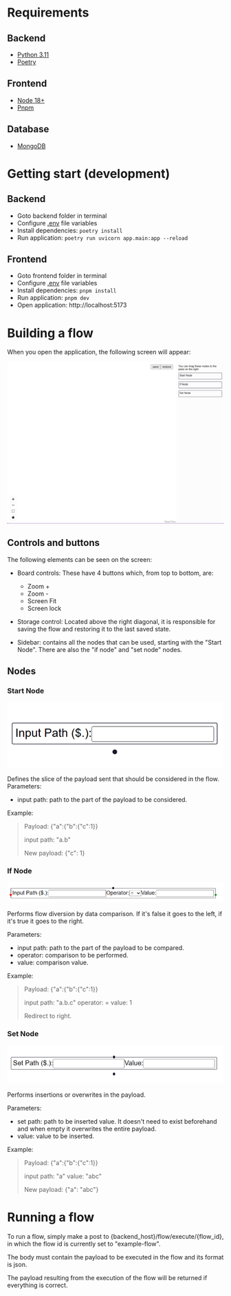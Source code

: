 # Requirements

## Backend

- [Python 3.11](https://www.python.org/downloads/release/python-3115/)
- [Poetry](https://python-poetry.org/docs/#installation)

## Frontend

- [Node 18+](https://nodejs.org/en)
- [Pnpm](https://pnpm.io/installation)

## Database

- [MongoDB](https://hub.docker.com/_/mongo/)

# Getting start (development)

## Backend

- Goto backend folder in terminal
- Configure [.env](./backend/.env) file variables
- Install dependencies: `poetry install`
- Run application: `poetry run uvicorn app.main:app --reload`

## Frontend

- Goto frontend folder in terminal
- Configure [.env](./frontend/.env) file variables
- Install dependencies: `pnpm install`
- Run application: `pnpm dev`
- Open application: http://localhost:5173

# Building a flow

When you open the application, the following screen will appear:

![Initial State](.github/assets/initial-state.png)

## Controls and buttons

The following elements can be seen on the screen:

- Board controls: These have 4 buttons which, from top to bottom, are:

  - Zoom +
  - Zoom -
  - Screen Fit
  - Screen lock

- Storage control: Located above the right diagonal, it is responsible for saving the flow and restoring it to the last saved state.

- Sidebar: contains all the nodes that can be used, starting with the "Start Node". There are also the "if node" and "set node" nodes.

## Nodes

### Start Node

![Start Node](.github/assets/start-node.png)

Defines the slice of the payload sent that should be considered in the flow.  
Parameters:

- input path: path to the part of the payload to be considered.

Example:

> Payload: {"a":{"b":{"c":1}}
>
> input path: "a.b"
>
> New payload: {"c": 1}

### If Node

![If Node](.github/assets/if-node.png)

Performs flow diversion by data comparison. If it's false it goes to the left, if it's true it goes to the right.

Parameters:

- input path: path to the part of the payload to be compared.
- operator: comparison to be performed.
- value: comparison value.

Example:

> Payload: {"a":{"b":{"c":1}}
>
> input path: "a.b.c"
> operator: =
> value: 1
>
> Redirect to right.

### Set Node

![Set Node](.github/assets/set-node.png)

Performs insertions or overwrites in the payload.

Parameters:

- set path: path to be inserted value. It doesn't need to exist beforehand and when empty it overwrites the entire payload.
- value: value to be inserted.

Example:

> Payload: {"a":{"b":{"c":1}}
>
> input path: "a"
> value: "abc"
>
> New payload: {"a": "abc"}

# Running a flow

To run a flow, simply make a post to {backend_host}/flow/execute/{flow_id}, in which the flow id is currently set to "example-flow".

The body must contain the payload to be executed in the flow and its format is json.

The payload resulting from the execution of the flow will be returned if everything is correct.
